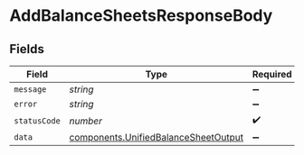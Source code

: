 # AddBalanceSheetsResponseBody


## Fields

| Field                                                                                        | Type                                                                                         | Required                                                                                     | Description                                                                                  |
| -------------------------------------------------------------------------------------------- | -------------------------------------------------------------------------------------------- | -------------------------------------------------------------------------------------------- | -------------------------------------------------------------------------------------------- |
| `message`                                                                                    | *string*                                                                                     | :heavy_minus_sign:                                                                           | N/A                                                                                          |
| `error`                                                                                      | *string*                                                                                     | :heavy_minus_sign:                                                                           | N/A                                                                                          |
| `statusCode`                                                                                 | *number*                                                                                     | :heavy_check_mark:                                                                           | N/A                                                                                          |
| `data`                                                                                       | [components.UnifiedBalanceSheetOutput](../../models/components/unifiedbalancesheetoutput.md) | :heavy_minus_sign:                                                                           | N/A                                                                                          |